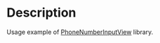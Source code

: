 # Description

Usage example of [PhoneNumberInputView](https://github.com/alex1704/PhoneNumberInputView) library.
